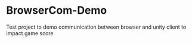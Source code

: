 # BrowserCom-Demo
Test project to demo communication between browser and unity client to impact game score
